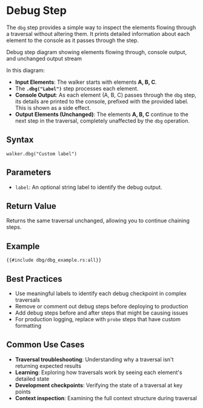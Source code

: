 # Debug Step

The `dbg` step provides a simple way to inspect the elements flowing through a traversal without altering them. It prints detailed information about each element to the console as it passes through the step.

<object type="image/svg+xml" data="dbg/image.svg" title="Dbg Step Diagram">
Debug step diagram showing elements flowing through, console output, and unchanged output stream
</object>

In this diagram:

- **Input Elements**: The walker starts with elements **A, B, C**.
- The **`.dbg("Label")`** step processes each element.
- **Console Output**: As each element (A, B, C) passes through the `dbg` step, its details are printed to the console, prefixed with the provided label. This is shown as a side effect.
- **Output Elements (Unchanged)**: The elements **A, B, C** continue to the next step in the traversal, completely unaffected by the `dbg` operation.

## Syntax

```rust,noplayground
walker.dbg("Custom label")
```

## Parameters

- `label`: An optional string label to identify the debug output.

## Return Value

Returns the same traversal unchanged, allowing you to continue chaining steps.

## Example

```rust,noplayground
{{#include dbg/dbg_example.rs:all}}
```

## Best Practices

- Use meaningful labels to identify each debug checkpoint in complex traversals
- Remove or comment out debug steps before deploying to production
- Add debug steps before and after steps that might be causing issues
- For production logging, replace with `probe` steps that have custom formatting

## Common Use Cases

- **Traversal troubleshooting**: Understanding why a traversal isn't returning expected results
- **Learning**: Exploring how traversals work by seeing each element's detailed state
- **Development checkpoints**: Verifying the state of a traversal at key points
- **Context inspection**: Examining the full context structure during traversal
